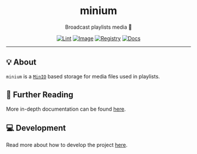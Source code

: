 <h1 align="center">minium</h1>

<div align="center">

Broadcast playlists media 💽

[![Lint](https://github.com/radio-aktywne/minium/actions/workflows/lint.yaml/badge.svg)](https://github.com/radio-aktywne/minium/actions/workflows/lint.yaml)
[![Image](https://github.com/radio-aktywne/minium/actions/workflows/image.yaml/badge.svg)](https://github.com/radio-aktywne/minium/actions/workflows/image.yaml)
[![Registry](https://github.com/radio-aktywne/minium/actions/workflows/registry.yaml/badge.svg)](https://github.com/radio-aktywne/minium/actions/workflows/registry.yaml)
[![Docs](https://github.com/radio-aktywne/minium/actions/workflows/docs.yaml/badge.svg)](https://github.com/radio-aktywne/minium/actions/workflows/docs.yaml)

</div>

---

## 💡 About

`minium` is a [`MinIO`](https://min.io) based storage
for media files used in playlists.

## 📄 Further Reading

More in-depth documentation can be found
[here](https://radio-aktywne.github.io/minium).

## 💻 Development

Read more about how to develop the project
[here](https://github.com/radio-aktywne/minium/blob/main/CONTRIBUTING.md).

